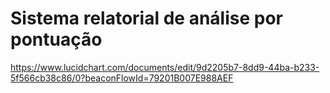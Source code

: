 # Sistema relatorial de análise por pontuação
https://www.lucidchart.com/documents/edit/9d2205b7-8dd9-44ba-b233-5f566cb38c86/0?beaconFlowId=79201B007E988AEF
